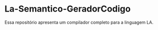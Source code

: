 # La-Semantico-GeradorCodigo
Essa repositório apresenta um compilador completo para a linguagem LA.
